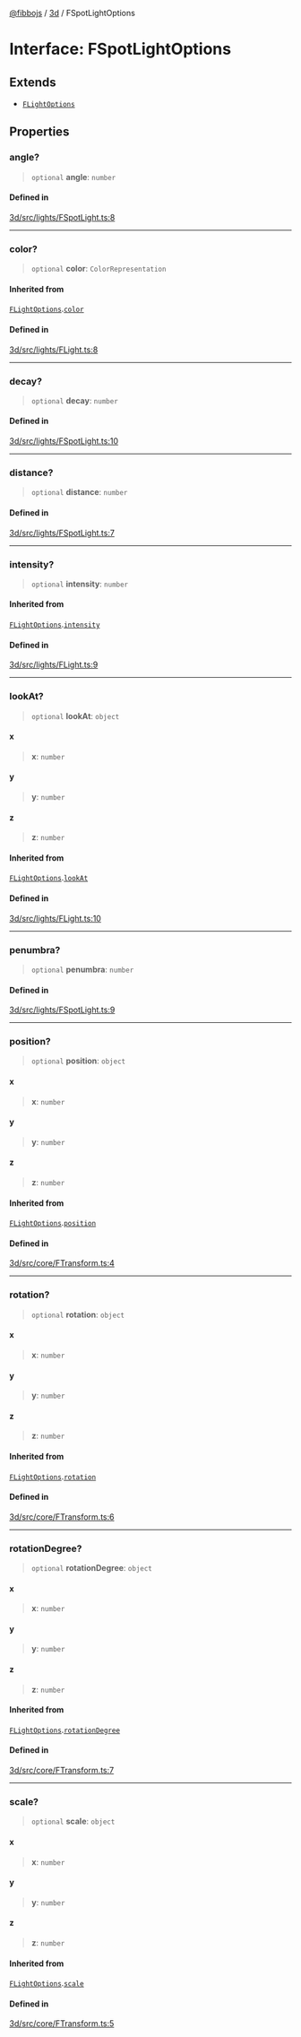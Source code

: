 [@fibbojs](/api/index) / [3d](/api/3d) / FSpotLightOptions

# Interface: FSpotLightOptions

## Extends

- [`FLightOptions`](FLightOptions.md)

## Properties

### angle?

> `optional` **angle**: `number`

#### Defined in

[3d/src/lights/FSpotLight.ts:8](https://github.com/fibbojs/fibbo/blob/d4e27f21b39d7470557f457413047335ba5e0d67/packages/3d/src/lights/FSpotLight.ts#L8)

***

### color?

> `optional` **color**: `ColorRepresentation`

#### Inherited from

[`FLightOptions`](FLightOptions.md).[`color`](FLightOptions.md#color)

#### Defined in

[3d/src/lights/FLight.ts:8](https://github.com/fibbojs/fibbo/blob/d4e27f21b39d7470557f457413047335ba5e0d67/packages/3d/src/lights/FLight.ts#L8)

***

### decay?

> `optional` **decay**: `number`

#### Defined in

[3d/src/lights/FSpotLight.ts:10](https://github.com/fibbojs/fibbo/blob/d4e27f21b39d7470557f457413047335ba5e0d67/packages/3d/src/lights/FSpotLight.ts#L10)

***

### distance?

> `optional` **distance**: `number`

#### Defined in

[3d/src/lights/FSpotLight.ts:7](https://github.com/fibbojs/fibbo/blob/d4e27f21b39d7470557f457413047335ba5e0d67/packages/3d/src/lights/FSpotLight.ts#L7)

***

### intensity?

> `optional` **intensity**: `number`

#### Inherited from

[`FLightOptions`](FLightOptions.md).[`intensity`](FLightOptions.md#intensity)

#### Defined in

[3d/src/lights/FLight.ts:9](https://github.com/fibbojs/fibbo/blob/d4e27f21b39d7470557f457413047335ba5e0d67/packages/3d/src/lights/FLight.ts#L9)

***

### lookAt?

> `optional` **lookAt**: `object`

#### x

> **x**: `number`

#### y

> **y**: `number`

#### z

> **z**: `number`

#### Inherited from

[`FLightOptions`](FLightOptions.md).[`lookAt`](FLightOptions.md#lookat)

#### Defined in

[3d/src/lights/FLight.ts:10](https://github.com/fibbojs/fibbo/blob/d4e27f21b39d7470557f457413047335ba5e0d67/packages/3d/src/lights/FLight.ts#L10)

***

### penumbra?

> `optional` **penumbra**: `number`

#### Defined in

[3d/src/lights/FSpotLight.ts:9](https://github.com/fibbojs/fibbo/blob/d4e27f21b39d7470557f457413047335ba5e0d67/packages/3d/src/lights/FSpotLight.ts#L9)

***

### position?

> `optional` **position**: `object`

#### x

> **x**: `number`

#### y

> **y**: `number`

#### z

> **z**: `number`

#### Inherited from

[`FLightOptions`](FLightOptions.md).[`position`](FLightOptions.md#position)

#### Defined in

[3d/src/core/FTransform.ts:4](https://github.com/fibbojs/fibbo/blob/d4e27f21b39d7470557f457413047335ba5e0d67/packages/3d/src/core/FTransform.ts#L4)

***

### rotation?

> `optional` **rotation**: `object`

#### x

> **x**: `number`

#### y

> **y**: `number`

#### z

> **z**: `number`

#### Inherited from

[`FLightOptions`](FLightOptions.md).[`rotation`](FLightOptions.md#rotation)

#### Defined in

[3d/src/core/FTransform.ts:6](https://github.com/fibbojs/fibbo/blob/d4e27f21b39d7470557f457413047335ba5e0d67/packages/3d/src/core/FTransform.ts#L6)

***

### rotationDegree?

> `optional` **rotationDegree**: `object`

#### x

> **x**: `number`

#### y

> **y**: `number`

#### z

> **z**: `number`

#### Inherited from

[`FLightOptions`](FLightOptions.md).[`rotationDegree`](FLightOptions.md#rotationdegree)

#### Defined in

[3d/src/core/FTransform.ts:7](https://github.com/fibbojs/fibbo/blob/d4e27f21b39d7470557f457413047335ba5e0d67/packages/3d/src/core/FTransform.ts#L7)

***

### scale?

> `optional` **scale**: `object`

#### x

> **x**: `number`

#### y

> **y**: `number`

#### z

> **z**: `number`

#### Inherited from

[`FLightOptions`](FLightOptions.md).[`scale`](FLightOptions.md#scale)

#### Defined in

[3d/src/core/FTransform.ts:5](https://github.com/fibbojs/fibbo/blob/d4e27f21b39d7470557f457413047335ba5e0d67/packages/3d/src/core/FTransform.ts#L5)
